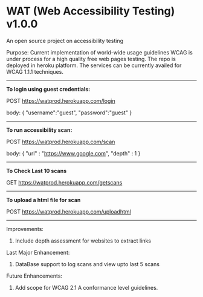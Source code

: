 # WAT (Web Accessibility Testing) v1.0.0
An open source project on accessibility testing

Purpose: Current implementation of world-wide usage guidelines WCAG is under process for a high quality free web pages testing.
The repo is deployed in heroku platform. The services can be currently availed for WCAG 1.1.1 techniques.

*****************************************
**To login using guest credentials:**

POST https://watprod.herokuapp.com/login

body:
{
  "username":"guest",
  "password":"guest"
}
*****************************************
**To run accessibility scan:**

POST https://watprod.herokuapp.com/scan

body:
{
  "url" : "https://www.google.com",
  "depth" : 1
}
*****************************************
**To Check Last 10 scans** 

GET https://watprod.herokuapp.com/getscans

*****************************************
**To upload a html file for scan**

POST https://watprod.herokuapp.com/uploadhtml
*****************************************

Improvements:
1. Include depth assessment for websites to extract links

Last Major Enhancement:
1. DataBase support to log scans and view upto last 5 scans

Future Enhancements:
1. Add scope for WCAG 2.1 A conformance level guidelines.


